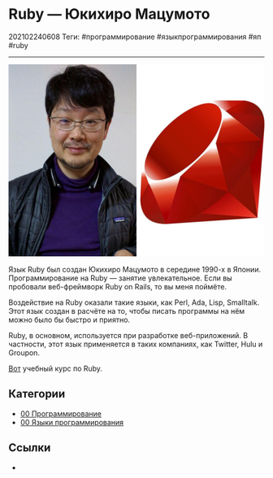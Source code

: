 # Ruby — Юкихиро Мацумото

202102240608
Теги: #программирование #языкпрограммирования #яп #ruby
___

![Ruby — Юкихиро Мацумото](../assets/Ruby%20-%20%D0%AE%D0%BA%D0%B8%D1%85%D0%B8%D1%80%D0%BE%20%D0%9C%D0%B0%D1%86%D1%83%D0%BC%D0%BE%D1%82%D0%BE.jpg)

Язык Ruby был создан Юкихиро Мацумото в середине 1990-х в Японии. Программирование на Ruby — занятие увлекательное. Если вы пробовали веб-фреймворк Ruby on Rails, то вы меня поймёте. 

Воздействие на Ruby оказали такие языки, как Perl, Ada, Lisp, Smalltalk. Этот язык создан в расчёте на то, чтобы писать программы на нём можно было бы быстро и приятно.  
  
Ruby, в основном, используется при разработке веб-приложений. В частности, этот язык применяется в таких компаниях, как Twitter, Hulu и Groupon.  
  
[Вот](https://freecoursesite.com/code-with-ruby-ruby-programming/) учебный курс по Ruby.

## Категории

- [00 Программирование](00%20%D0%9F%D1%80%D0%BE%D0%B3%D1%80%D0%B0%D0%BC%D0%BC%D0%B8%D1%80%D0%BE%D0%B2%D0%B0%D0%BD%D0%B8%D0%B5.md)
- [00 Языки программирования](00%20%D0%AF%D0%B7%D1%8B%D0%BA%D0%B8%20%D0%BF%D1%80%D0%BE%D0%B3%D1%80%D0%B0%D0%BC%D0%BC%D0%B8%D1%80%D0%BE%D0%B2%D0%B0%D0%BD%D0%B8%D1%8F.md)

## Ссылки

- 
